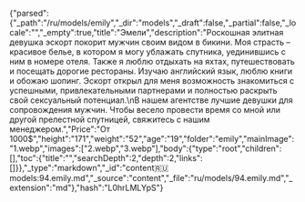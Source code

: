 {"parsed":{"_path":"/ru/models/emily","_dir":"models","_draft":false,"_partial":false,"_locale":"","_empty":true,"title":"Эмели","description":"Роскошная элитная девушка эскорт покорит мужчин своим видом в бикини. Моя страсть – красивое белье, в котором я могу ублажать спутника, уединившись с ним в номере отеля. Также я люблю отдыхать на яхтах, путешествовать и посещать дорогие рестораны. Изучаю английский язык, люблю книги и обожаю шопинг. Эскорт открыл для меня возможность знакомиться с успешными, привлекательными партнерами и полностью раскрыть свой сексуальный потенциал.\nВ нашем агентстве лучшие девушки для сопровождения мужчин. Чтобы весело провести время со мной или другой прелестной спутницей, свяжитесь с нашим менеджером.","Price":"От 1000$","height":"171","weight":"52","age":"19","folder":"emily","mainImage":"1.webp","images":["2.webp","3.webp"],"body":{"type":"root","children":[],"toc":{"title":"","searchDepth":2,"depth":2,"links":[]}},"_type":"markdown","_id":"content:ru:models:94.emily.md","_source":"content","_file":"ru/models/94.emily.md","_extension":"md"},"hash":"L0hrLMLYpS"}